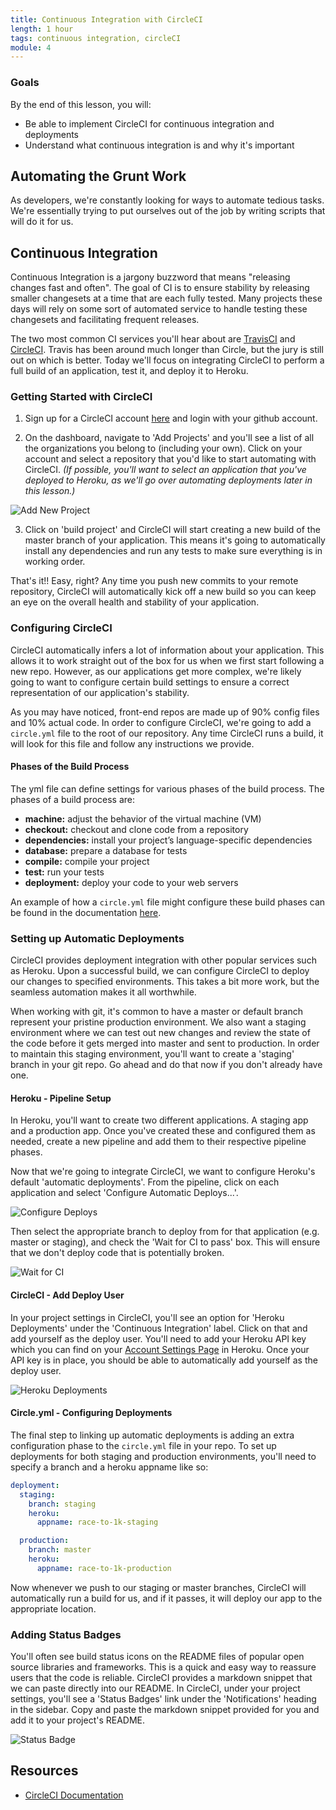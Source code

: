 ```yaml
---
title: Continuous Integration with CircleCI
length: 1 hour
tags: continuous integration, circleCI
module: 4
---
```


### Goals

By the end of this lesson, you will:

* Be able to implement CircleCI for continuous integration and deployments
* Understand what continuous integration is and why it's important

## Automating the Grunt Work
As developers, we're constantly looking for ways to automate tedious tasks. We're essentially trying to put ourselves out of the job by writing scripts that will do it for us.

## Continuous Integration
Continuous Integration is a jargony buzzword that means "releasing changes fast and often". The goal of CI is to ensure stability by releasing smaller changesets at a time that are each fully tested. Many projects these days will rely on some sort of automated service to handle testing these changesets and facilitating frequent releases. 

The two most common CI services you'll hear about are [TravisCI](https://travis-ci.org/) and [CircleCI](https://circleci.com/). Travis has been around much longer than Circle, but the jury is still out on which is better. Today we'll focus on integrating CircleCI to perform a full build of an application, test it, and deploy it to Heroku.

### Getting Started with CircleCI
1. Sign up for a CircleCI account [here](https://circleci.com/) and login with your github account.

2. On the dashboard, navigate to 'Add Projects' and you'll see a list of all the organizations you belong to (including your own). Click on your account and select a repository that you'd like to start automating with CircleCI. *(If possible, you'll want to select an application that you've deployed to Heroku, as we'll go over automating deployments later in this lesson.)*

![Add New Project][add-new-project]

3. Click on 'build project' and CircleCI will start creating a new build of the master branch of your application. This means it's going to automatically install any dependencies and run any tests to make sure everything is in working order.

That's it!! Easy, right? Any time you push new commits to your remote repository, CircleCI will automatically kick off a new build so you can keep an eye on the overall health and stability of your application.

### Configuring CircleCI
CircleCI automatically infers a lot of information about your application. This allows it to work straight out of the box for us when we first start following a new repo. However, as our applications get more complex, we're likely going to want to configure certain build settings to ensure a correct representation of our application's stability.

As you may have noticed, front-end repos are made up of 90% config files and 10% actual code. In order to configure CircleCI, we're going to add a `circle.yml` file to the root of our repository. Any time CircleCI runs a build, it will look for this file and follow any instructions we provide.

#### Phases of the Build Process
The yml file can define settings for various phases of the build process. The phases of a build process are:

* **machine:** adjust the behavior of the virtual machine (VM)
* **checkout:** checkout and clone code from a repository
* **dependencies:** install your project’s language-specific dependencies
* **database:** prepare a database for tests
* **compile:** compile your project
* **test:** run your tests
* **deployment:** deploy your code to your web servers

An example of how a `circle.yml` file might configure these build phases can be found in the documentation [here](https://circleci.com/docs/config-sample/).

### Setting up Automatic Deployments
CircleCI provides deployment integration with other popular services such as Heroku. Upon a successful build, we can configure CircleCI to deploy our changes to specified environments. This takes a bit more work, but the seamless automation makes it all worthwhile. 

When working with git, it's common to have a master or default branch represent your pristine production environment. We also want a staging environment where we can test out new changes and review the state of the code before it gets merged into master and sent to production. In order to maintain this staging environment, you'll want to create a 'staging' branch in your git repo. Go ahead and do that now if you don't already have one.

#### Heroku - Pipeline Setup
In Heroku, you'll want to create two different applications. A staging app and a production app. Once you've created these and configured them as needed, create a new pipeline and add them to their respective pipeline phases.

Now that we're going to integrate CircleCI, we want to configure Heroku's default 'automatic deployments'. From the pipeline, click on each application and select 'Configure Automatic Deploys...'. 

![Configure Deploys][configure-deploys]

Then select the appropriate branch to deploy from for that application (e.g. master or staging), and check the 'Wait for CI to pass' box. This will ensure that we don't deploy code that is potentially broken.

![Wait for CI][wait-for-ci]

#### CircleCI - Add Deploy User
In your project settings in CircleCI, you'll see an option for 'Heroku Deployments' under the 'Continuous Integration' label. Click on that and add yourself as the deploy user. You'll need to add your Heroku API key which you can find on your [Account Settings Page](https://dashboard.heroku.com/account) in Heroku. Once your API key is in place, you should be able to automatically add yourself as the deploy user.

![Heroku Deployments][heroku-deployments]

#### Circle.yml - Configuring Deployments
The final step to linking up automatic deployments is adding an extra configuration phase to the `circle.yml` file in your repo. To set up deployments for both staging and production environments, you'll need to specify a branch and a heroku appname like so:

```yml
deployment:
  staging:
    branch: staging
    heroku:
      appname: race-to-1k-staging

  production:
    branch: master
    heroku:
      appname: race-to-1k-production
```

Now whenever we push to our staging or master branches, CircleCI will automatically run a build for us, and if it passes, it will deploy our app to the appropriate location.

### Adding Status Badges
You'll often see build status icons on the README files of popular open source libraries and frameworks. This is a quick and easy way to reassure users that the code is reliable. CircleCI provides a markdown snippet that we can paste directly into our README. In CircleCI, under your project settings, you'll see a 'Status Badges' link under the 'Notifications' heading in the sidebar. Copy and paste the markdown snippet provided for you and add it to your project's README.

![Status Badge][status-badges]

[add-new-project]: /assets/images/lessons/git-hooks/add-new-project.png
[heroku-deployments]: /assets/images/lessons/git-hooks/heroku-deployments.png
[configure-deploys]: /assets/images/lessons/git-hooks/configure-deploys.png
[wait-for-ci]: /assets/images/lessons/git-hooks/wait-for-ci.png
[status-badges]: /assets/images/lessons/git-hooks/status-badges.png

## Resources

* [CircleCI Documentation](https://circleci.com/docs/)
